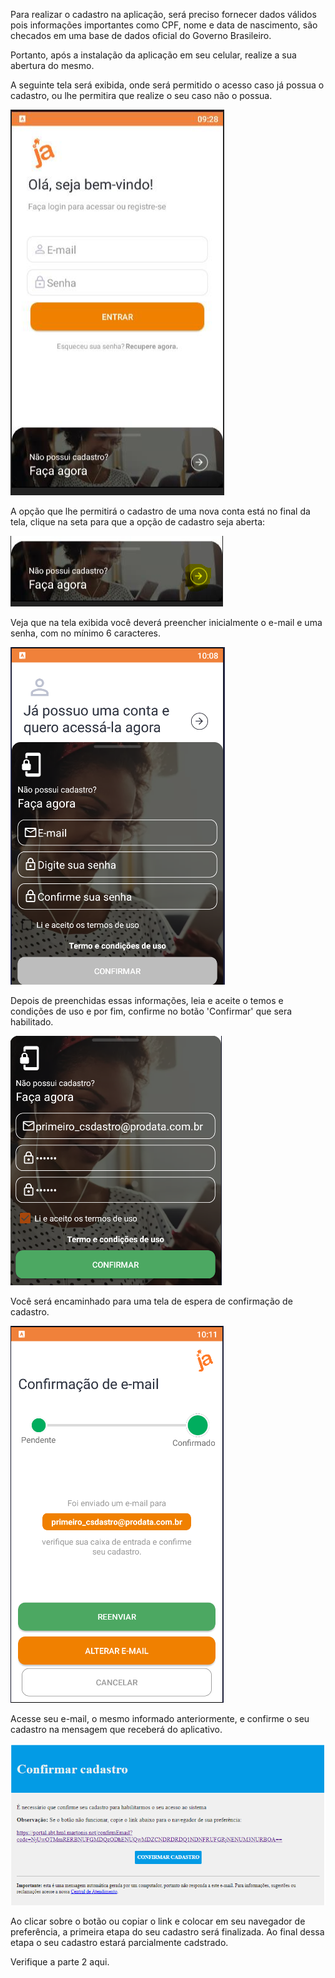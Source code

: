 Para realizar o cadastro na aplicação, será preciso fornecer dados válidos pois informações importantes como CPF, nome e data de nascimento, são checados em uma base de dados oficial do Governo Brasileiro.

Portanto, após a instalação da aplicação em seu celular, realize a sua abertura do mesmo.

A seguinte tela será exibida, onde será permitido o acesso caso já possua o cadastro, ou lhe permitira que realize o seu caso não o possua.

![image.png](/.attachments/image-8ab746c7-53f2-45f7-8da5-61b7740827cf.png)

A opção que lhe permitirá o cadastro de uma nova conta está no final da tela, clique na seta para que a opção de cadastro seja aberta:

![image.png](/.attachments/image-b605ca3b-8898-4b2a-a3ed-5170c53d00a1.png)

Veja que na tela exibida você deverá preencher inicialmente o e-mail e uma senha, com no mínimo 6 caracteres.

![image.png](/.attachments/image-fb2d6809-abe9-491e-8851-9fe250ba5a77.png)

Depois de preenchidas essas informações, leia e aceite o temos e condições de uso e por fim, confirme no botão 'Confirmar' que sera habilitado.

![image.png](/.attachments/image-8fbcd161-86bd-403c-b8aa-19d0062676d4.png)

Você será encaminhado para uma tela de espera de confirmação de cadastro.

![image.png](/.attachments/image-f8c489bc-bb9a-465b-85bd-cc2b5d89b9ab.png)


Acesse seu e-mail, o mesmo informado anteriormente, e confirme o seu cadastro na mensagem que receberá do aplicativo.

![image.png](/.attachments/image-f53e7e0d-e5d0-4d25-a2b9-a61ea6b2fed3.png)

Ao clicar sobre o botão ou copiar o link e colocar em seu navegador de preferência, a primeira etapa do seu cadastro será finalizada. Ao final dessa etapa o seu cadastro estará parcialmente cadstrado.

Verifique a parte 2 aqui.


